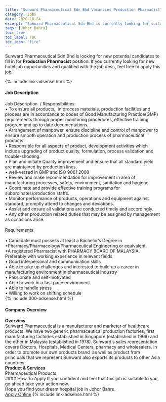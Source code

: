 ```yaml
---
title: "Sunward Pharmaceutical Sdn Bhd Vacancies Production Pharmacist" 
category: Jobs 
date: 2020-10-24 
excerpt: "Sunward Pharmaceutical Sdn Bhd is currently looking for suitable person to fill in the Production Pharmacist which positioned at Johor Bahru" 
tags: [Johor Bahru] 
toc: true 
toc_label: TOC 
toc_icon: "fire" 
--- 
```


<p>Sunward Pharmaceutical Sdn Bhd is looking for new potential candidates to fill in for <b>Production Pharmacist</b> position. If you currently looking for new hotel job opportunities and qualified with the job desc, feel free to apply this job.
</p>{% include link-adsense.html %} 
<div><div><h4>Job Description</h4></div><div><div><span><div><div><div>Job Description&#160; / Responsibilities:</div><div>&#8226; To ensure all products,&#160; in process materials, production facilities and process are in accordance to codes of Good Manufacturing Practice(GMP) requirements through proper monitoring procedures, effective training program and up to date documentations.<br>&#8226; Arrangement of manpower, ensure discipline and control of manpower to ensure smooth operation and production process of pharmaceutical products.<br>&#8226; Responsible for all aspects of product, development activities which include upgrading of product quality, formulation, process validation and trouble-shooting.<br>&#8226; Plan and initiate Quality improvement and ensure that all standard yield are maintained by production lines.&#160;<br>&#8226; well-versed in GMP and ISO 9001:2000<br>&#8226; Review and make recommendation for improvement in area of manufacturing processes, safety, environment, sanitation and hygiene.&#160;<br>&#8226; Coordinate and provide effective training programs for subordinates/production staffs.<br>&#8226; Monitor performance of products, operations and equipment against standard, promptly attend to changes and deviations.&#160;<br>&#8226; Assist and ensure all validations are conducted timely and accordingly.<br>&#8226; Any other production related duties that may be assigned by management as occasions arise.<br><br>Requirements:</div><div><br>&#8226; Candidate must possess at least a Bachelor&#8217;s Degree in *Pharmacy/Pharmacology/Pharmaceutical Engineering or equivalent.<br>*A registered Pharmacist with PHARMACY BOARD OF MALAYSIA. Preferably with working experience in relevant fields.<br>&#8226; Good interpersonal and communication skills<br>&#8226; Able to take up challenges and interested to build up a career in manufacturing environment in pharmaceutical industry<br>&#8226; Passionate and self-motivated<br>&#8226; Able to work in a fast pace environment<br>&#8226; Able to handle stress<br>&#8226; Willing to work on shifting schedule</div></div></div></span></div></div></div> 
{% include 300-adsense.html %} 
<div><div><h4>Company Overview</h4></div><div><div><span><div><div>
<strong>Overview</strong></div>
<div>
	Sunward Pharmaceutical is a manufacturer and marketer of healthcare products. We have two generic pharmaceutical production factories, first manufacturing factories established in Singapore (established in 1968) and the other in Malaysia (established in 1978). Sunward&#8216;s sales representation covers Doctors, Hospitals, Medical Centers, pharmacy and wholesalers. In order to promote our own products brand&#160; as well as product from principals that we represent Sunward also exports its products to other Asia countries.</div>
<div>
<strong>Product &amp; Services</strong></div>
<div>
<div>
		Pharmaceutical Products</div>
</div></div></span></div></div></div> 
#### How To Apply 
If you confident and feel that this job is suitable to you, go ahead take your action now. <br/> 
Hope you find your dream hospital job in Johor Bahru. <br/> 
<a href="https://www.jobstreet.com.my/en/job/production-pharmacist-4410113?jobId=jobstreet-my-job-4410113" class="btn btn--warning" target="_blank" rel="nofollow noopenner">Apply Online</a> 
{% include link-adsense.html %} 